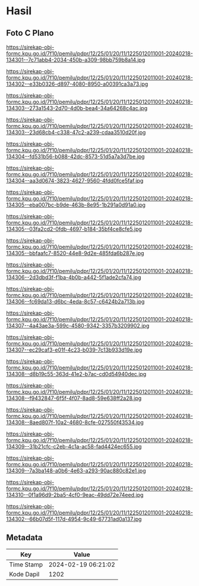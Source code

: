 # Hasil

## Foto C Plano

https://sirekap-obj-formc.kpu.go.id/7f10/pemilu/pdpr/12/25/01/20/11/1225012011001-20240218-134301--7c71abb4-2034-450b-a309-98bb759b8a14.jpg

https://sirekap-obj-formc.kpu.go.id/7f10/pemilu/pdpr/12/25/01/20/11/1225012011001-20240218-134302--e33b0326-d897-4080-8950-a00391ca3a73.jpg

https://sirekap-obj-formc.kpu.go.id/7f10/pemilu/pdpr/12/25/01/20/11/1225012011001-20240218-134303--273a1543-2d70-4d0b-bea4-34a64268c4ac.jpg

https://sirekap-obj-formc.kpu.go.id/7f10/pemilu/pdpr/12/25/01/20/11/1225012011001-20240218-134303--23d68cb4-c338-47c2-a239-cdaa3510d20f.jpg

https://sirekap-obj-formc.kpu.go.id/7f10/pemilu/pdpr/12/25/01/20/11/1225012011001-20240218-134304--fd531b56-b088-42dc-8573-51d5a7a3d7be.jpg

https://sirekap-obj-formc.kpu.go.id/7f10/pemilu/pdpr/12/25/01/20/11/1225012011001-20240218-134304--aa3d0674-3823-4627-9560-4fdd0fce5faf.jpg

https://sirekap-obj-formc.kpu.go.id/7f10/pemilu/pdpr/12/25/01/20/11/1225012011001-20240218-134305--eba007bc-b9de-463b-8e95-1b291a0d91a0.jpg

https://sirekap-obj-formc.kpu.go.id/7f10/pemilu/pdpr/12/25/01/20/11/1225012011001-20240218-134305--03fa2cd2-0fdb-4697-b184-35bf4ce8cfe5.jpg

https://sirekap-obj-formc.kpu.go.id/7f10/pemilu/pdpr/12/25/01/20/11/1225012011001-20240218-134305--bbfaafc7-8520-44e8-9d2e-485fda6b287e.jpg

https://sirekap-obj-formc.kpu.go.id/7f10/pemilu/pdpr/12/25/01/20/11/1225012011001-20240218-134306--2d3dbd3f-f1ba-4b0b-a442-5f1ade2cfa74.jpg

https://sirekap-obj-formc.kpu.go.id/7f10/pemilu/pdpr/12/25/01/20/11/1225012011001-20240218-134306--fc69da13-d6bc-4eda-8c57-c6424b2a713b.jpg

https://sirekap-obj-formc.kpu.go.id/7f10/pemilu/pdpr/12/25/01/20/11/1225012011001-20240218-134307--4a43ae3a-599c-4580-9342-3357b3209902.jpg

https://sirekap-obj-formc.kpu.go.id/7f10/pemilu/pdpr/12/25/01/20/11/1225012011001-20240218-134307--ec29caf3-e01f-4c23-b039-7c13b933d19e.jpg

https://sirekap-obj-formc.kpu.go.id/7f10/pemilu/pdpr/12/25/01/20/11/1225012011001-20240218-134308--d8b19c55-363d-41e2-b7ac-cd0d54940dec.jpg

https://sirekap-obj-formc.kpu.go.id/7f10/pemilu/pdpr/12/25/01/20/11/1225012011001-20240218-134308--f9432847-6f5f-4f07-8ad8-59e638ff2a28.jpg

https://sirekap-obj-formc.kpu.go.id/7f10/pemilu/pdpr/12/25/01/20/11/1225012011001-20240218-134308--8aed807f-10a2-4680-8cfe-027550f43534.jpg

https://sirekap-obj-formc.kpu.go.id/7f10/pemilu/pdpr/12/25/01/20/11/1225012011001-20240218-134309--31b21cfc-c2eb-4c1a-ac58-fad4424ec655.jpg

https://sirekap-obj-formc.kpu.go.id/7f10/pemilu/pdpr/12/25/01/20/11/1225012011001-20240218-134309--7a3ba148-a0b6-4e63-a293-90ac880c82e1.jpg

https://sirekap-obj-formc.kpu.go.id/7f10/pemilu/pdpr/12/25/01/20/11/1225012011001-20240218-134310--0f1a96d9-2ba5-4cf0-9eac-49dd72e74eed.jpg

https://sirekap-obj-formc.kpu.go.id/7f10/pemilu/pdpr/12/25/01/20/11/1225012011001-20240218-134302--66b07d5f-117d-4954-9c49-67731ad0a137.jpg


## Metadata

| Key        | Value               |
| ---------- | ------------------- |
| Time Stamp | 2024-02-19 06:21:02 |
| Kode Dapil | 1202                |



